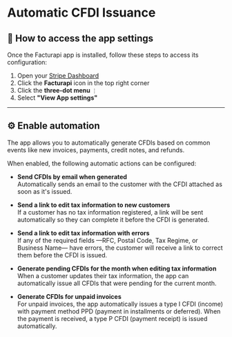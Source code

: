 # Automatic CFDI Issuance

## 🔑 How to access the app settings

Once the Facturapi app is installed, follow these steps to access its configuration:

1. Open your [Stripe Dashboard](https://dashboard.stripe.com/)
2. Click the **Facturapi** icon in the top right corner
3. Click the **three-dot menu** `⋮`
4. Select **"View App settings"**

---

## ⚙️ Enable automation

The app allows you to automatically generate CFDIs based on common events like new invoices, payments, credit notes, and refunds.

When enabled, the following automatic actions can be configured:

- **Send CFDIs by email when generated**  
  Automatically sends an email to the customer with the CFDI attached as soon as it's issued.

- **Send a link to edit tax information to new customers**  
  If a customer has no tax information registered, a link will be sent automatically so they can complete it before the CFDI is generated.

- **Send a link to edit tax information with errors**  
  If any of the required fields —RFC, Postal Code, Tax Regime, or Business Name— have errors, the customer will receive a link to correct them before the CFDI is issued.

- **Generate pending CFDIs for the month when editing tax information**  
  When a customer updates their tax information, the app can automatically issue all CFDIs that were pending for the current month.

- **Generate CFDIs for unpaid invoices**  
  For unpaid invoices, the app automatically issues a type I CFDI (income) with payment method PPD (payment in installments or deferred). When the payment is received, a type P CFDI (payment receipt) is issued automatically.
 
